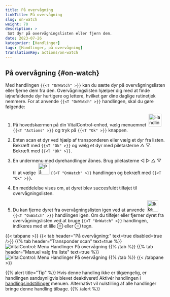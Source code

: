 ```yaml
---
title: På overvågning
linkTitle: På overvågning
slug: on-watch
weight: 70
description: >
 Sæt dyr på overvågningslisten eller fjern dem.
date: 2023-07-26
kategorier: [Handlinger]
tags: [Handlinger, på overvågning]
translationKey: actions/on-watch
---
```


## På overvågning {#on-watch}

Med handlingen `{{<T "OnWatch" >}}` kan du sætte dyr på overvågningslisten eller fjerne dem fra den. Overvågningslisten hjælper dig med at finde iøjnefaldende dyr hurtigere og lettere, hvilket gør dine daglige rutinetjek nemmere. For at anvende `{{<T "OnWatch" >}}` handlingen, skal du gøre følgende:

1. På hovedskærmen på din VitalControl-enhed, vælg menuemnet &nbsp;<img src="/icons/actions.svg" width="40" align="bottom" alt="Handlinger" /> `{{<T "Actions" >}}` og tryk på `{{<T "Ok" >}}` knappen.

2. Enten scan et dyr ved hjælp af transponderen eller vælg et dyr fra listen. Bekræft med `{{<T "Ok" >}}` og vælg et dyr med piletasterne △ ▽. Bekræft med `{{<T "Ok" >}}`.

3. En undermenu med dyrehandlinger åbnes. Brug piletasterne ◁ ▷ △ ▽ til at vælge &nbsp;<img src="/icons/actions/on-watch.svg" width="35" align="bottom" alt="På overvågning" /> `{{<T "OnWatch" >}}` handlingen og bekræft med `{{<T "Ok" >}}`.

4. En meddelelse vises om, at dyret blev succesfuldt tilføjet til overvågningslisten.

5. Du kan fjerne dyret fra overvågningslisten igen ved at anvende &nbsp;<img src="/icons/actions/on-watch-minus.svg" width="35" align="bottom" alt="Ikke på overvågning" />  `{{<T "OnWatch" >}}` handlingen igen. Om du tilføjer eller fjerner dyret fra overvågningslisten ved at bruge `{{<T "OnWatch" >}}` handlingen, indikeres med et lille ⊕ eller ⊖ tegn.

{{< tabpane >}}
{{< tab header="På overvågning:" text=true disabled=true />}}
{{% tab header="Transponder scan" text=true %}}
![VitalControl: Menu Handlinger På overvågning](../images/onwatch-scan.png "På overvågning")
{{% /tab %}}
{{% tab header="Manuel valg fra liste" text=true %}}
![VitalControl: Menu Handlinger På overvågning](../images/onwatch.png "På overvågning")
{{% /tab %}}
{{< /tabpane >}}

{{% alert title="Tip" %}}
Hvis denne handling ikke er tilgængelig, er handlingen sandsynligvis blevet deaktiveret! Aktivér handlingen i [handlingsindstillinger](../setting/) menuen. Alternativt vil nulstilling af alle handlinger bringe denne handling tilbage.
{{% /alert %}}


